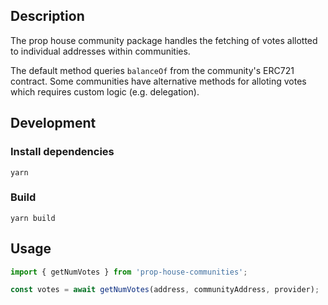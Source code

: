 ## Description

The prop house community package handles the fetching of votes allotted to individual addresses within communities.

The default method queries `balanceOf` from the community's ERC721 contract. Some communities have alternative methods for alloting votes which requires custom logic (e.g. delegation).

## Development

### Install dependencies

```
yarn
```

### Build

```
yarn build
```

## Usage

```ts
import { getNumVotes } from 'prop-house-communities';

const votes = await getNumVotes(address, communityAddress, provider);
```
